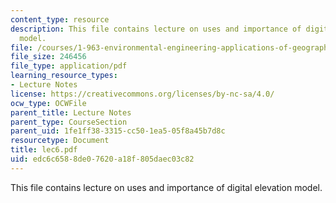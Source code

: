 ```yaml
---
content_type: resource
description: This file contains lecture on uses and importance of digital elevation
  model.
file: /courses/1-963-environmental-engineering-applications-of-geographic-information-systems-fall-2004/edc6c6588de07620a18f805daec03c82_lec6.pdf
file_size: 246456
file_type: application/pdf
learning_resource_types:
- Lecture Notes
license: https://creativecommons.org/licenses/by-nc-sa/4.0/
ocw_type: OCWFile
parent_title: Lecture Notes
parent_type: CourseSection
parent_uid: 1fe1ff38-3315-cc50-1ea5-05f8a45b7d8c
resourcetype: Document
title: lec6.pdf
uid: edc6c658-8de0-7620-a18f-805daec03c82
---
```

This file contains lecture on uses and importance of digital elevation model.